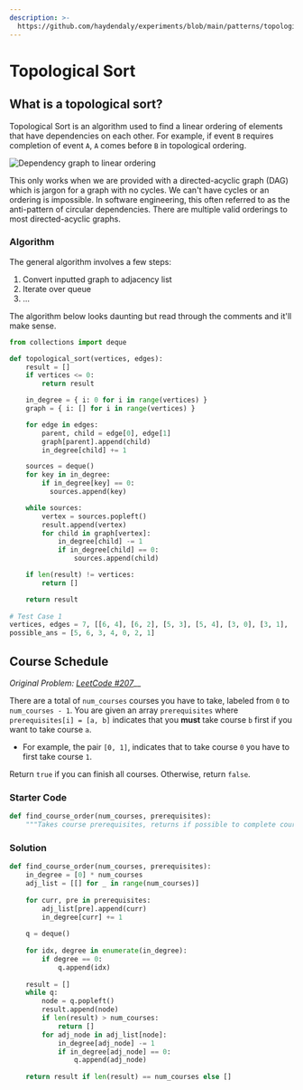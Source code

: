 ```yaml
---
description: >-
  https://github.com/haydendaly/experiments/blob/main/patterns/topological_sort.ipynb
---
```


# Topological Sort

## What is a topological sort?

Topological Sort is an algorithm used to find a linear ordering of elements that have dependencies on each other. For example, if event `B` requires completion of event `A`, `A` comes before `B` in topological ordering.

![Dependency graph to linear ordering](../../.gitbook/assets/top\_sort.png)

This only works when we are provided with a directed-acyclic graph (DAG) which is jargon for a graph with no cycles. We can't have cycles or an ordering is impossible. In software engineering, this often referred to as the anti-pattern of circular dependencies. There are multiple valid orderings to most directed-acyclic graphs.

### Algorithm

The general algorithm involves a few steps:

1. Convert inputted graph to adjacency list
2. Iterate over queue
3. ...

The algorithm below looks daunting but read through the comments and it'll make sense.

```python
from collections import deque

def topological_sort(vertices, edges):
    result = []
    if vertices <= 0:
        return result

    in_degree = { i: 0 for i in range(vertices) }
    graph = { i: [] for i in range(vertices) }

    for edge in edges:
        parent, child = edge[0], edge[1]
        graph[parent].append(child)
        in_degree[child] += 1

    sources = deque()
    for key in in_degree:
        if in_degree[key] == 0:
          sources.append(key)

    while sources:
        vertex = sources.popleft()
        result.append(vertex)
        for child in graph[vertex]:
            in_degree[child] -= 1
            if in_degree[child] == 0:
                sources.append(child)

    if len(result) != vertices:
        return []

    return result
    
# Test Case 1
vertices, edges = 7, [[6, 4], [6, 2], [5, 3], [5, 4], [3, 0], [3, 1], [3, 2], [4, 1]]
possible_ans = [5, 6, 3, 4, 0, 2, 1]
```

## Course Schedule

_Original Problem:_ [_LeetCode #207_](https://leetcode.com/problems/course-schedule/)__

There are a total of `num_courses` courses you have to take, labeled from `0` to `num_courses - 1`. You are given an array `prerequisites` where `prerequisites[i] = [a, b]` indicates that you **must** take course `b` first if you want to take course `a`.

* For example, the pair `[0, 1]`, indicates that to take course `0` you have to first take course `1`.

Return `true` if you can finish all courses. Otherwise, return `false`.

### Starter Code

```python
def find_course_order(num_courses, prerequisites):
    """Takes course prerequisites, returns if possible to complete courses"""
```

### Solution

```python
def find_course_order(num_courses, prerequisites):
    in_degree = [0] * num_courses
    adj_list = [[] for _ in range(num_courses)]
    
    for curr, pre in prerequisites:
        adj_list[pre].append(curr)
        in_degree[curr] += 1
        
    q = deque()
    
    for idx, degree in enumerate(in_degree):
        if degree == 0:
            q.append(idx)
    
    result = []
    while q:
        node = q.popleft()
        result.append(node)
        if len(result) > num_courses:
            return []
        for adj_node in adj_list[node]:
            in_degree[adj_node] -= 1
            if in_degree[adj_node] == 0:
                q.append(adj_node)
        
    return result if len(result) == num_courses else []
```
